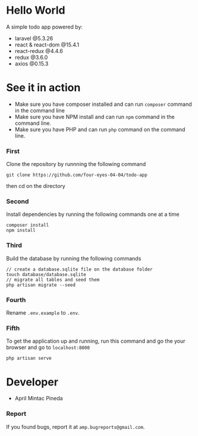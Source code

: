 # Hello World
A simple todo app powered by:
- laravel @5.3.26
- react & react-dom @15.4.1
- react-redux @4.4.6
- redux @3.6.0
- axios @0.15.3

# See it in action
- Make sure you have composer installed and can run `composer` command in the command line
- Make sure you have NPM install and can run `npm` command in the command line.
- Make sure you have PHP and can run `php` command on the command line.

### First
Clone the repository by runnning the following command

```
git clone https://github.com/four-eyes-04-04/todo-app
```

then cd on the directory

### Second
Install dependencies by running the following commands one at a time

```
composer install
npm install
```

### Third
Build the database by running the following commands

```
// create a database.sqlite file on the database folder
touch database/database.sqlite
// migrate all tables and seed them
php artisan migrate --seed
```

### Fourth
Rename `.env.example` to `.env`.

### Fifth
To get the application up and running, run this command and go the your browser and go to `localhost:8000`

```
php artisan serve
```

# Developer
- April Mintac Pineda

### Report
If you found bugs, report it at `amp.bugreports@gmail.com`.